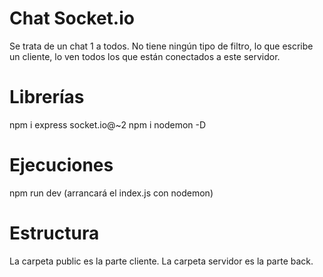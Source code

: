 Chat Socket.io
==============
Se trata de un chat 1 a todos.
No tiene ningún tipo de filtro, lo que escribe un cliente, lo ven todos los que están conectados a este servidor.

Librerías 
=========
npm i express socket.io@~2
npm i nodemon -D

Ejecuciones
===========
npm run dev  (arrancará el index.js con nodemon)

Estructura
==========
La carpeta public es la parte cliente. 
La carpeta servidor es la parte back.